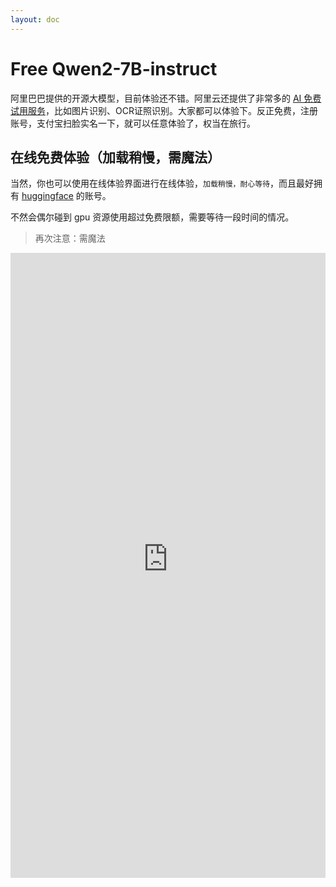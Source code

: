 ```yaml
---
layout: doc
---
```

# Free Qwen2-7B-instruct

阿里巴巴提供的开源大模型，目前体验还不错。阿里云还提供了非常多的 [AI 免费试用服务](https://free.aliyun.com/?product=1395,1396,1397,1430,1398)，比如图片识别、OCR证照识别。大家都可以体验下。反正免费，注册账号，支付宝扫脸实名一下，就可以任意体验了，权当在旅行。

## 在线免费体验（加载稍慢，需魔法）

当然，你也可以使用在线体验界面进行在线体验，`加载稍慢，耐心等待`，而且最好拥有 [huggingface](https://huggingface.co/) 的账号。

不然会偶尔碰到 gpu 资源使用超过免费限额，需要等待一段时间的情况。

> 再次注意：需魔法

<iframe
	src="https://trajectry-qwen-7b-instruct.hf.space"
	frameborder="0"
	width="100%"
	height="1000"
></iframe>